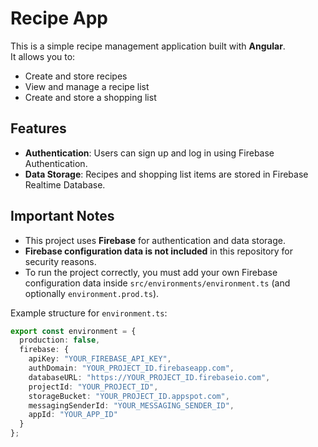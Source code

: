 # Recipe App

This is a simple recipe management application built with **Angular**.  
It allows you to:

- Create and store recipes  
- View and manage a recipe list  
- Create and store a shopping list  

## Features
- **Authentication**: Users can sign up and log in using Firebase Authentication.  
- **Data Storage**: Recipes and shopping list items are stored in Firebase Realtime Database.  

## Important Notes
- This project uses **Firebase** for authentication and data storage.  
- **Firebase configuration data is not included** in this repository for security reasons.  
- To run the project correctly, you must add your own Firebase configuration data inside `src/environments/environment.ts` (and optionally `environment.prod.ts`).  

Example structure for `environment.ts`:

```ts
export const environment = {
  production: false,
  firebase: {
    apiKey: "YOUR_FIREBASE_API_KEY",
    authDomain: "YOUR_PROJECT_ID.firebaseapp.com",
    databaseURL: "https://YOUR_PROJECT_ID.firebaseio.com",
    projectId: "YOUR_PROJECT_ID",
    storageBucket: "YOUR_PROJECT_ID.appspot.com",
    messagingSenderId: "YOUR_MESSAGING_SENDER_ID",
    appId: "YOUR_APP_ID"
  }
};
